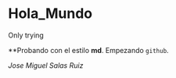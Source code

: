 # Hola_Mundo
Only trying

**Probando con el estilo __md__. Empezando `github`.

_Jose Miguel Salas Ruiz_
